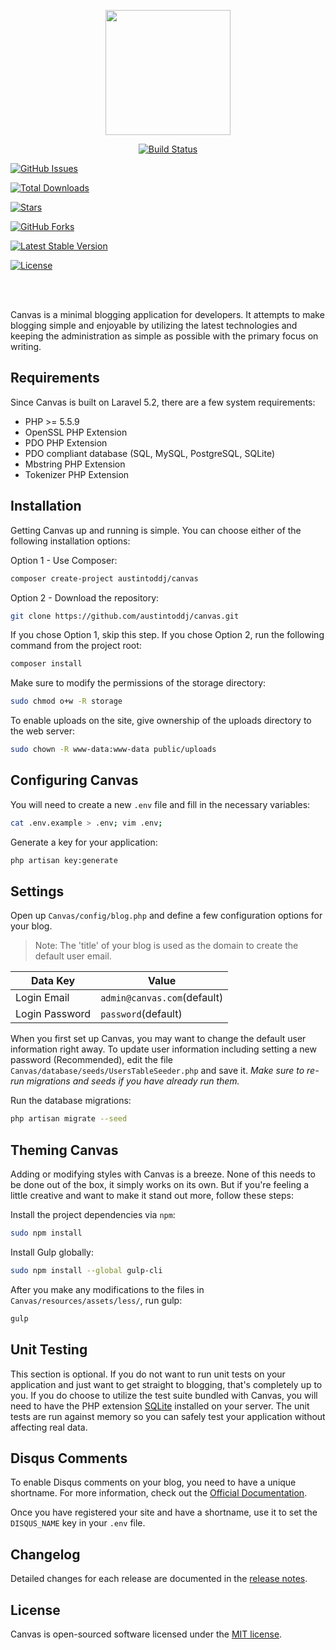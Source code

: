 <p align="center"><a href="http:austintoddj.github.io/Canvas" target="_blank"><img width="200"src="https://raw.githubusercontent.com/austintoddj/Canvas/gh-pages/img/canvas-logo.gif"></a></p>

<p align="center">
  <a href="https://travis-ci.org/austintoddj/Canvas"><img src="https://travis-ci.org/austintoddj/Canvas.svg?branch=master" alt="Build Status"></a>
  
  <a href="https://github.com/austintoddj/Canvas/issues"><img src="https://img.shields.io/github/issues/austintoddj/Canvas.svg" alt="GitHub Issues"></a>
  
  <a href="https://packagist.org/packages/austintoddj/canvas"><img src="https://poser.pugx.org/austintoddj/canvas/downloads" alt="Total Downloads"></a>
  
  <a href="https://github.com/austintoddj/Canvas/stargazers"><img src="https://img.shields.io/github/stars/austintoddj/Canvas.svg" alt="Stars"></a>
  
  <a href="https://github.com/austintoddj/Canvas/network"><img src="https://img.shields.io/github/forks/austintoddj/Canvas.svg" alt="GitHub Forks"></a>
  
  <a href="https://packagist.org/packages/austintoddj/canvas"><img src="https://poser.pugx.org/austintoddj/canvas/v/stable" alt="Latest Stable Version"></a>
  
  <a href="https://github.com/austintoddj/Canvas/blob/master/LICENSE"><img src="https://poser.pugx.org/austintoddj/canvas/license" alt="License"></a>
  
  <br><br>

  Canvas is a minimal blogging application for developers. It attempts to make blogging simple and enjoyable by utilizing the latest technologies and keeping the administration as simple as possible with the primary focus on writing.
</p>


## Requirements


Since Canvas is built on Laravel 5.2, there are a few system requirements:

- PHP >= 5.5.9
- OpenSSL PHP Extension
- PDO PHP Extension
- PDO compliant database (SQL, MySQL, PostgreSQL, SQLite)
- Mbstring PHP Extension
- Tokenizer PHP Extension

## Installation

Getting Canvas up and running is simple. You can choose either of the following installation options:

Option 1 - Use Composer:

```sh
composer create-project austintoddj/canvas
```

Option 2 - Download the repository:

```sh
git clone https://github.com/austintoddj/canvas.git
```

If you chose Option 1, skip this step. If you chose Option 2, run the following command from the project root:

```sh
composer install
```

Make sure to modify the permissions of the storage directory:

```sh
sudo chmod o+w -R storage
```

To enable uploads on the site, give ownership of the uploads directory to the web server:

```sh
sudo chown -R www-data:www-data public/uploads
```

## Configuring Canvas

You will need to create a new `.env` file and fill in the necessary variables:

```sh
cat .env.example > .env; vim .env;
```

Generate a key for your application:

```sh
php artisan key:generate
```

## Settings

Open up `Canvas/config/blog.php` and define a few configuration options for your blog.

>Note:  The 'title' of your blog is used as the domain to create the default user email.

|Data Key|Value|
|---|---|
|Login Email|`admin@canvas.com`(default)|
|Login Password|`password`(default)|

When you first set up Canvas, you may want to change the default user information right away. To update user information including setting a new password (Recommended), edit the file `Canvas/database/seeds/UsersTableSeeder.php` and save it. *Make sure to re-run migrations and seeds if you have already run them.*

Run the database migrations:

```sh
php artisan migrate --seed
```

## Theming Canvas

Adding or modifying styles with Canvas is a breeze. None of this needs to be done out of the box, it simply works on its own. But if you're feeling a little creative and want to make it stand out more, follow these steps:

Install the project dependencies via `npm`:

```sh
sudo npm install
```

Install Gulp globally:

```sh
sudo npm install --global gulp-cli
```

After you make any modifications to the files in `Canvas/resources/assets/less/`, run gulp:

```sh
gulp
```

## Unit Testing

This section is optional. If you do not want to run unit tests on your application and just want to get straight to blogging, that's completely up to you. If you do choose to utilize the test suite bundled with Canvas, you will need to have the PHP extension [SQLite](http://php.net/manual/en/book.sqlite3.php) installed on your server. The unit tests are run against memory so you can safely test your application without affecting real data.

## Disqus Comments

To enable Disqus comments on your blog, you need to have a unique shortname. For more information, check out the [Official Documentation](https://help.disqus.com/customer/portal/articles/466208-what-s-a-shortname-).

Once you have registered your site and have a shortname, use it to set the `DISQUS_NAME` key in your `.env` file.

## Changelog

Detailed changes for each release are documented in the [release notes](https://github.com/austintoddj/Canvas/releases).

## License

Canvas is open-sourced software licensed under the [MIT license](https://github.com/austintoddj/Canvas/blob/master/LICENSE).
